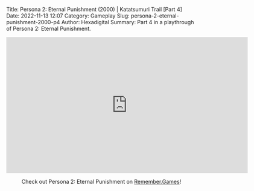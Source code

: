 Title: Persona 2: Eternal Punishment (2000) | Katatsumuri Trail [Part 4]
Date: 2022-11-13 12:07
Category: Gameplay
Slug: persona-2-eternal-punishment-2000-p4
Author: Hexadigital
Summary: Part 4 in a playthrough of Persona 2: Eternal Punishment.

<center><iframe src="https://www.youtube.com/embed/ZptrYWyn1XU?feature=oembed" allow="accelerometer; autoplay; encrypted-media; gyroscope; picture-in-picture" width="640" height="360" frameborder="0"></iframe>

Check out Persona 2: Eternal Punishment on [Remember.Games](https://remember.games/game/4628/persona-2-eternal-punishment/)!</center>

